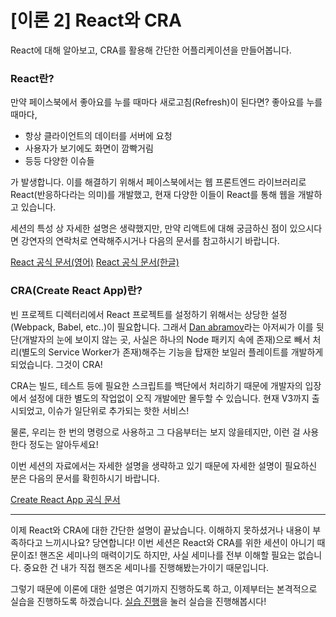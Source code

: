 # [이론 2] React와 CRA

React에 대해 알아보고, CRA를 활용해 간단한 어플리케이션을 만들어봅니다.

### React란?

만약 페이스북에서 좋아요를 누를 때마다 새로고침(Refresh)이 된다면? 좋아요를 누를 때마다,

- 항상 클라이언트의 데이터를 서버에 요청
- 사용자가 보기에도 화면이 깜빡거림
- 등등 다양한 이슈들

가 발생합니다. 이를 해결하기 위해서 페이스북에서는 웹 프론트엔드 라이브러리로 React(반응하다라는 의미)를 개발했고, 현재 다양한 이들이 React를 통해 웹을 개발하고 있습니다.

세션의 특성 상 자세한 설명은 생략했지만, 만약 리액트에 대해 궁금하신 점이 있으시다면 강연자의 연락처로 연락해주시거나 다음의 문서를 참고하시기 바랍니다.

[React 공식 문서(영어)](https://reactjs.org/)
[React 공식 문서(한글)](https://ko.reactjs.org/)

### CRA(Create React App)란?

빈 프로젝트 디렉터리에서 React 프로젝트를 설정하기 위해서는 상당한 설정(Webpack, Babel, etc..)이 필요합니다. 그래서 [Dan abramov](https://github.com/gaearon)라는 아저씨가 이를 뒷단(개발자의 눈에 보이지 않는 곳, 사실은 하나의 Node 패키지 속에 존재)으로 빼서 처리(별도의 Service Worker가 존재)해주는 기능을 탑재한 보일러 플레이트를 개발하게 되었습니다. 그것이 CRA!

CRA는 빌드, 테스트 등에 필요한 스크립트를 백단에서 처리하기 때문에 개발자의 입장에서 설정에 대한 별도의 작업없이 오직 개발에만 몰두할 수 있습니다. 현재 V3까지 출시되었고, 이슈가 일단위로 추가되는 핫한 서비스!

물론, 우리는 한 번의 명령으로 사용하고 그 다음부터는 보지 않을테지만, 이런 걸 사용한다 정도는 알아두세요!

이번 세션의 자료에서는 자세한 설명을 생략하고 있기 때문에 자세한 설명이 필요하신 분은 다음의 문서를 확힌하시기 바랍니다.

[Create React App 공식 문서](https://facebook.github.io/create-react-app/)

---

이제 React와 CRA에 대한 간단한 설명이 끝났습니다. 이해하지 못하셨거나 내용이 부족하다고 느끼시나요? 당연합니다! 이번 세션은 React와 CRA를 위한 세션이 아니기 때문이죠! 핸즈온 세미나의 매력이기도 하지만, 사실 세미나를 전부 이해할 필요는 없습니다. 중요한 건 내가 직접 핸즈온 세미나를 진행해봤는가이기 때문입니다.

그렇기 때문에 이론에 대한 설명은 여기까지 진행하도록 하고, 이제부터는 본격적으로 실습을 진행하도록 하겠습니다. [실습 진행](../handsOn1)을 눌러 실습을 진행해봅시다!
